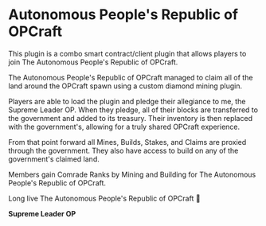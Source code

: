 # Autonomous People's Republic of OPCraft

This plugin is a combo smart contract/client plugin that allows players to join The Autonomous People's Republic of OPCraft.

The Autonomous People's Republic of OPCraft managed to claim all of the land around the OPCraft spawn using a custom diamond mining plugin.

Players are able to load the plugin and pledge their allegiance to me, the Supreme Leader OP.
When they pledge, all of their blocks are transferred to the government and added to its treasury.
Their inventory is then replaced with the government's, allowing for a truly shared OPCraft experience.

From that point forward all Mines, Builds, Stakes, and Claims are proxied through the government.
They also have access to build on any of the government's claimed land.

Members gain Comrade Ranks by Mining and Building for The Autonomous People's Republic of OPCraft.

Long live The Autonomous People's Republic of OPCraft 🫡

**Supreme Leader OP**
